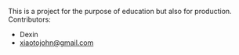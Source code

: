 This is a project for the purpose of education but also for production.
Contributors:
- Dexin
- xiaotojohn@gmail.com
